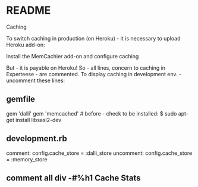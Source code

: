# README


Caching

To switch caching in production (on Heroku) - it is necessary to upload Heroku add-on:

Install the MemCachier add-on and configure caching

But - it is payable on Heroku!
So - all lines, concern to caching in Experteese - are commented.
To display caching in development env. - uncomment these lines:

## gemfile
 gem 'dalli'
 gem 'memcached' # before - check to be installed: $ sudo apt-get install libsasl2-dev


## development.rb
  comment:  config.cache_store = :dalli_store
  uncomment:  config.cache_store = :memory_store

## comment all div -#%h1 Cache Stats
 